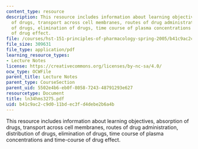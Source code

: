 ```yaml
---
content_type: resource
description: This resource includes information about learning objectives, absorption
  of drugs, transport across cell membranes, routes of drug administration, distribution
  of drugs, elimination of drugs, time course of plasma concentrations and time-course
  of drug effect.
file: /courses/hst-151-principles-of-pharmacology-spring-2005/b41c9ac2c9d011bdec3fd4debe2b6a4b_ln34hms3275.pdf
file_size: 309631
file_type: application/pdf
learning_resource_types:
- Lecture Notes
license: https://creativecommons.org/licenses/by-nc-sa/4.0/
ocw_type: OCWFile
parent_title: Lecture Notes
parent_type: CourseSection
parent_uid: 5502e4b6-eb0f-8058-7243-48791293e627
resourcetype: Document
title: ln34hms3275.pdf
uid: b41c9ac2-c9d0-11bd-ec3f-d4debe2b6a4b
---
```

This resource includes information about learning objectives, absorption of drugs, transport across cell membranes, routes of drug administration, distribution of drugs, elimination of drugs, time course of plasma concentrations and time-course of drug effect.